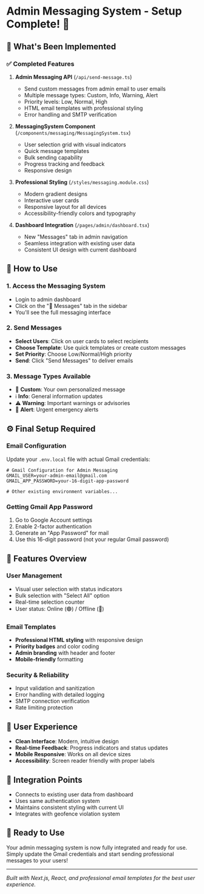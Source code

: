 # Admin Messaging System - Setup Complete! 📧

## 🎉 What's Been Implemented

### ✅ Completed Features

1. **Admin Messaging API** (`/api/send-message.ts`)
   - Send custom messages from admin email to user emails
   - Multiple message types: Custom, Info, Warning, Alert
   - Priority levels: Low, Normal, High
   - HTML email templates with professional styling
   - Error handling and SMTP verification

2. **MessagingSystem Component** (`/components/messaging/MessagingSystem.tsx`)
   - User selection grid with visual indicators
   - Quick message templates
   - Bulk sending capability
   - Progress tracking and feedback
   - Responsive design

3. **Professional Styling** (`/styles/messaging.module.css`)
   - Modern gradient designs
   - Interactive user cards
   - Responsive layout for all devices
   - Accessibility-friendly colors and typography

4. **Dashboard Integration** (`/pages/admin/dashboard.tsx`)
   - New "Messages" tab in admin navigation
   - Seamless integration with existing user data
   - Consistent UI design with current dashboard

## 🚀 How to Use

### 1. Access the Messaging System

- Login to admin dashboard
- Click on the "💬 Messages" tab in the sidebar
- You'll see the full messaging interface

### 2. Send Messages

- **Select Users**: Click on user cards to select recipients
- **Choose Template**: Use quick templates or create custom messages
- **Set Priority**: Choose Low/Normal/High priority
- **Send**: Click "Send Messages" to deliver emails

### 3. Message Types Available

- 📝 **Custom**: Your own personalized message
- ℹ️ **Info**: General information updates
- ⚠️ **Warning**: Important warnings or advisories  
- 🚨 **Alert**: Urgent emergency alerts

## ⚙️ Final Setup Required

### Email Configuration

Update your `.env.local` file with actual Gmail credentials:

```env
# Gmail Configuration for Admin Messaging
GMAIL_USER=your-admin-email@gmail.com
GMAIL_APP_PASSWORD=your-16-digit-app-password

# Other existing environment variables...
```

### Getting Gmail App Password

1. Go to Google Account settings
2. Enable 2-factor authentication
3. Generate an "App Password" for mail
4. Use this 16-digit password (not your regular Gmail password)

## 🎯 Features Overview

### User Management

- Visual user selection with status indicators
- Bulk selection with "Select All" option
- Real-time selection counter
- User status: Online (🟢) / Offline (🔴)

### Email Templates

- **Professional HTML styling** with responsive design
- **Priority badges** and color coding
- **Admin branding** with header and footer
- **Mobile-friendly** formatting

### Security & Reliability

- Input validation and sanitization
- Error handling with detailed logging
- SMTP connection verification
- Rate limiting protection

## 📱 User Experience

- **Clean Interface**: Modern, intuitive design
- **Real-time Feedback**: Progress indicators and status updates
- **Mobile Responsive**: Works on all device sizes
- **Accessibility**: Screen reader friendly with proper labels

## 🔗 Integration Points

- Connects to existing user data from dashboard
- Uses same authentication system
- Maintains consistent styling with current UI
- Integrates with geofence violation system

## 🎊 Ready to Use

Your admin messaging system is now fully integrated and ready for use. Simply update the Gmail credentials and start sending professional messages to your users!

---

*Built with Next.js, React, and professional email templates for the best user experience.*
